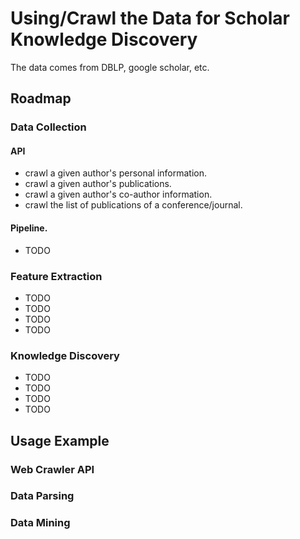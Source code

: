 # Using/Crawl the Data for Scholar Knowledge Discovery

The data comes from DBLP, google scholar, etc.

## Roadmap
### Data Collection
#### API
* crawl a given author's personal information.
* crawl a given author's publications.
* crawl a given author's co-author information.
* crawl the list of publications of a conference/journal.

#### Pipeline.
* TODO

### Feature Extraction
* TODO
* TODO
* TODO
* TODO

<!-- * Date (should only consider paper for the past 5 years or 10 years)
* Frequency filter
* Extract Professor from authors
* Citation
* Co-author Graph
* Citation Graph
* Extract the relationship between Professor and students. -->

### Knowledge Discovery
* TODO
* TODO
* TODO
* TODO

## Usage Example
### Web Crawler API
### Data Parsing
### Data Mining
